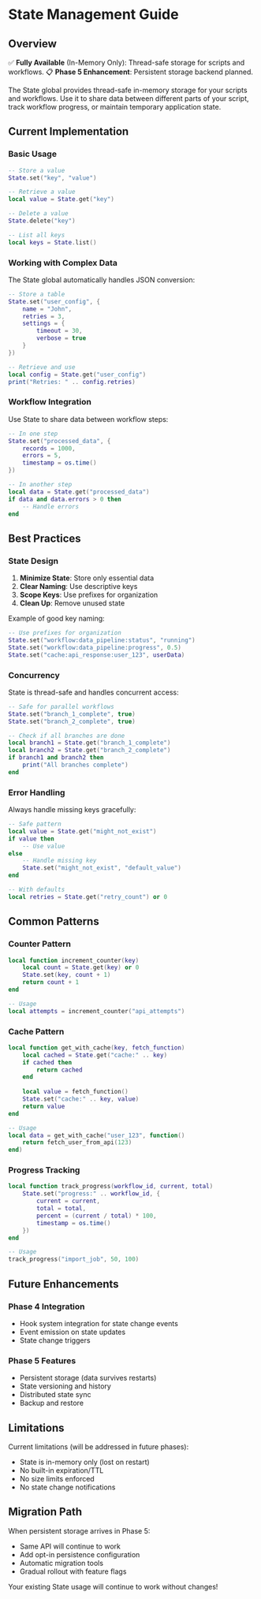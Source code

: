 # State Management Guide

## Overview

✅ **Fully Available** (In-Memory Only): Thread-safe storage for scripts and workflows. 📋 **Phase 5 Enhancement**: Persistent storage backend planned.

The State global provides thread-safe in-memory storage for your scripts and workflows. Use it to share data between different parts of your script, track workflow progress, or maintain temporary application state.

## Current Implementation

### Basic Usage

```lua
-- Store a value
State.set("key", "value")

-- Retrieve a value
local value = State.get("key")

-- Delete a value
State.delete("key")

-- List all keys
local keys = State.list()
```

### Working with Complex Data

The State global automatically handles JSON conversion:

```lua
-- Store a table
State.set("user_config", {
    name = "John",
    retries = 3,
    settings = {
        timeout = 30,
        verbose = true
    }
})

-- Retrieve and use
local config = State.get("user_config")
print("Retries: " .. config.retries)
```

### Workflow Integration

Use State to share data between workflow steps:

```lua
-- In one step
State.set("processed_data", {
    records = 1000,
    errors = 5,
    timestamp = os.time()
})

-- In another step
local data = State.get("processed_data")
if data and data.errors > 0 then
    -- Handle errors
end
```

## Best Practices

### State Design

1. **Minimize State**: Store only essential data
2. **Clear Naming**: Use descriptive keys
3. **Scope Keys**: Use prefixes for organization
4. **Clean Up**: Remove unused state

Example of good key naming:
```lua
-- Use prefixes for organization
State.set("workflow:data_pipeline:status", "running")
State.set("workflow:data_pipeline:progress", 0.5)
State.set("cache:api_response:user_123", userData)
```

### Concurrency

State is thread-safe and handles concurrent access:

```lua
-- Safe for parallel workflows
State.set("branch_1_complete", true)
State.set("branch_2_complete", true)

-- Check if all branches are done
local branch1 = State.get("branch_1_complete")
local branch2 = State.get("branch_2_complete")
if branch1 and branch2 then
    print("All branches complete")
end
```

### Error Handling

Always handle missing keys gracefully:

```lua
-- Safe pattern
local value = State.get("might_not_exist")
if value then
    -- Use value
else
    -- Handle missing key
    State.set("might_not_exist", "default_value")
end

-- With defaults
local retries = State.get("retry_count") or 0
```

## Common Patterns

### Counter Pattern
```lua
local function increment_counter(key)
    local count = State.get(key) or 0
    State.set(key, count + 1)
    return count + 1
end

-- Usage
local attempts = increment_counter("api_attempts")
```

### Cache Pattern
```lua
local function get_with_cache(key, fetch_function)
    local cached = State.get("cache:" .. key)
    if cached then
        return cached
    end
    
    local value = fetch_function()
    State.set("cache:" .. key, value)
    return value
end

-- Usage
local data = get_with_cache("user_123", function()
    return fetch_user_from_api(123)
end)
```

### Progress Tracking
```lua
local function track_progress(workflow_id, current, total)
    State.set("progress:" .. workflow_id, {
        current = current,
        total = total,
        percent = (current / total) * 100,
        timestamp = os.time()
    })
end

-- Usage
track_progress("import_job", 50, 100)
```

## Future Enhancements

### Phase 4 Integration
- Hook system integration for state change events
- Event emission on state updates
- State change triggers

### Phase 5 Features
- Persistent storage (data survives restarts)
- State versioning and history
- Distributed state sync
- Backup and restore

## Limitations

Current limitations (will be addressed in future phases):
- State is in-memory only (lost on restart)
- No built-in expiration/TTL
- No size limits enforced
- No state change notifications

## Migration Path

When persistent storage arrives in Phase 5:
- Same API will continue to work
- Add opt-in persistence configuration
- Automatic migration tools
- Gradual rollout with feature flags

Your existing State usage will continue to work without changes!